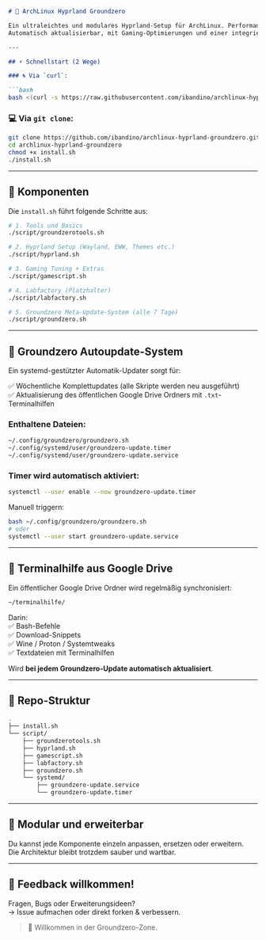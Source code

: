 ```md
# 🧱 ArchLinux Hyprland Groundzero

Ein ultraleichtes und modulares Hyprland-Setup für ArchLinux. Performance steht an erster Stelle – ideal für Gamer, Power-User und Terminalfreunde.  
Automatisch aktualisierbar, mit Gaming-Optimierungen und einer integrierten Terminalhilfe.

---

## ⚡ Schnellstart (2 Wege)

### 🌀 Via `curl`:

```bash
bash <(curl -s https://raw.githubusercontent.com/ibandino/archlinux-hyprland-groundzero/main/install.sh)
```

### 💻 Via `git clone`:

```bash
git clone https://github.com/ibandino/archlinux-hyprland-groundzero.git
cd archlinux-hyprland-groundzero
chmod +x install.sh
./install.sh
```

---

## 🔧 Komponenten

Die `install.sh` führt folgende Schritte aus:

```bash
# 1. Tools und Basics
./script/groundzerotools.sh

# 2. Hyprland Setup (Wayland, EWW, Themes etc.)
./script/hyprland.sh

# 3. Gaming Tuning + Extras
./script/gamescript.sh

# 4. Labfactory (Platzhalter)
./script/labfactory.sh

# 5. Groundzero Meta-Update-System (alle 7 Tage)
./script/groundzero.sh
```

---

## 🧠 Groundzero Autoupdate-System

Ein systemd-gestützter Automatik-Updater sorgt für:

✅ Wöchentliche Komplettupdates (alle Skripte werden neu ausgeführt)  
✅ Aktualisierung des öffentlichen Google Drive Ordners mit `.txt`-Terminalhilfen

### Enthaltene Dateien:
```bash
~/.config/groundzero/groundzero.sh
~/.config/systemd/user/groundzero-update.timer
~/.config/systemd/user/groundzero-update.service
```

### Timer wird automatisch aktiviert:

```bash
systemctl --user enable --now groundzero-update.timer
```

Manuell triggern:

```bash
bash ~/.config/groundzero/groundzero.sh
# oder
systemctl --user start groundzero-update.service
```

---

## 📁 Terminalhilfe aus Google Drive

Ein öffentlicher Google Drive Ordner wird regelmäßig synchronisiert:

```bash
~/terminalhilfe/
```

Darin:  
✅ Bash-Befehle  
✅ Download-Snippets  
✅ Wine / Proton / Systemtweaks  
✅ Textdateien mit Terminalhilfen

Wird **bei jedem Groundzero-Update automatisch aktualisiert**.

---

## 📂 Repo-Struktur

```bash
.
├── install.sh
└── script/
    ├── groundzerotools.sh
    ├── hyprland.sh
    ├── gamescript.sh
    ├── labfactory.sh
    ├── groundzero.sh
    └── systemd/
        ├── groundzero-update.service
        └── groundzero-update.timer
```

---

## 🧩 Modular und erweiterbar

Du kannst jede Komponente einzeln anpassen, ersetzen oder erweitern.  
Die Architektur bleibt trotzdem sauber und wartbar.

---

## 📢 Feedback willkommen!

Fragen, Bugs oder Erweiterungsideen?  
→ Issue aufmachen oder direkt forken & verbessern.

> 🫡 Willkommen in der Groundzero-Zone.
```

